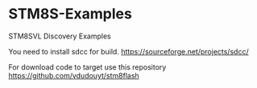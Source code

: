 # STM8S-Examples
STM8SVL Discovery Examples

You need to install sdcc for build.
https://sourceforge.net/projects/sdcc/

For download code to target use this repository
https://github.com/vdudouyt/stm8flash

